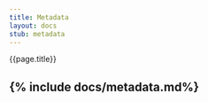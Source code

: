 ```yaml
---
title: Metadata
layout: docs 
stub: metadata
---
```

{{page.title}}

{% include docs/metadata.md%}
---